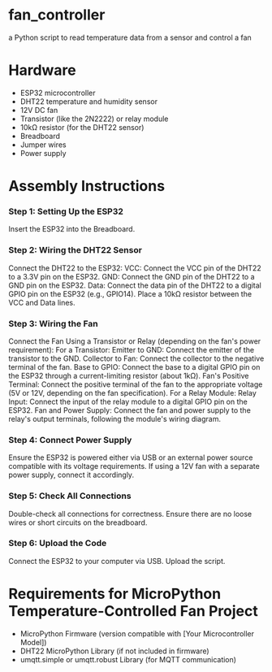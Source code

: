 # fan_controller
a Python script to read temperature data from a sensor and control a fan

# Hardware
- ESP32 microcontroller
- DHT22 temperature and humidity sensor
- 12V DC fan 
- Transistor (like the 2N2222) or relay module 
- 10kΩ resistor (for the DHT22 sensor)
- Breadboard
- Jumper wires
- Power supply

# Assembly Instructions

### Step 1: Setting Up the ESP32

Insert the ESP32 into the Breadboard.

### Step 2: Wiring the DHT22 Sensor

Connect the DHT22 to the ESP32:
VCC: Connect the VCC pin of the DHT22 to a 3.3V pin on the ESP32.
GND: Connect the GND pin of the DHT22 to a GND pin on the ESP32.
Data: Connect the data pin of the DHT22 to a digital GPIO pin on the ESP32 (e.g., GPIO14). Place a 10kΩ resistor between the VCC and Data lines. 

### Step 3: Wiring the Fan

Connect the Fan Using a Transistor or Relay (depending on the fan's power requirement):
For a Transistor:
Emitter to GND: Connect the emitter of the transistor to the GND.
Collector to Fan: Connect the collector to the negative terminal of the fan.
Base to GPIO: Connect the base to a digital GPIO pin on the ESP32 through a current-limiting resistor (about 1kΩ).
Fan's Positive Terminal: Connect the positive terminal of the fan to the appropriate voltage (5V or 12V, depending on the fan specification).
For a Relay Module:
Relay Input: Connect the input of the relay module to a digital GPIO pin on the ESP32.
Fan and Power Supply: Connect the fan and power supply to the relay's output terminals, following the module's wiring diagram.

### Step 4: Connect Power Supply 

Ensure the ESP32 is powered either via USB or an external power source compatible with its voltage requirements.
If using a 12V fan with a separate power supply, connect it accordingly.

### Step 5: Check All Connections

Double-check all connections for correctness.
Ensure there are no loose wires or short circuits on the breadboard.

### Step 6: Upload the Code

Connect the ESP32 to your computer via USB.
Upload the script.

# Requirements for MicroPython Temperature-Controlled Fan Project
- MicroPython Firmware (version compatible with [Your Microcontroller Model])
- DHT22 MicroPython Library (if not included in firmware)
- umqtt.simple or umqtt.robust Library (for MQTT communication)
